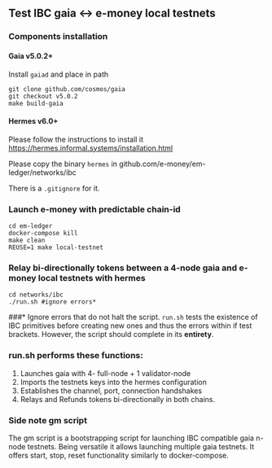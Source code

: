 ## Test IBC gaia <-> e-money local testnets

### Components installation

#### Gaia v5.0.2+
 
Install `gaiad` and place in path

``` shell
git clone github.com/cosmos/gaia
git checkout v5.0.2 
make build-gaia
```

#### Hermes v6.0+
Please follow the instructions to install it
https://hermes.informal.systems/installation.html

Please copy the binary `hermes` in github.com/e-money/em-ledger/networks/ibc

There is a `.gitignore` for it. 

### Launch e-money with predictable chain-id

``` shell
cd em-ledger
docker-compose kill
make clean
REUSE=1 make local-testnet 
```

### Relay bi-directionally tokens between a 4-node gaia and e-money local testnets with hermes 

```shell
cd networks/ibc
./run.sh #ignore errors*
```
###*
Ignore errors that do not halt the script. `run.sh` tests the existence of IBC primitives before creating new ones and thus the errors within if test brackets. However, the script should complete in its **entirety**. 

### run.sh performs these functions:
1. Launches gaia with 4- full-node + 1 validator-node
2. Imports the testnets keys into the hermes configuration
3. Establishes the channel, port, connection handshakes
4. Relays and Refunds tokens bi-directionally in both chains.

### Side note gm script

The gm script is a bootstrapping script for launching IBC compatible gaia n-node testnets.
Being versatile it allows launching multiple gaia testnets.
It offers start, stop, reset functionality similarly to docker-compose.
